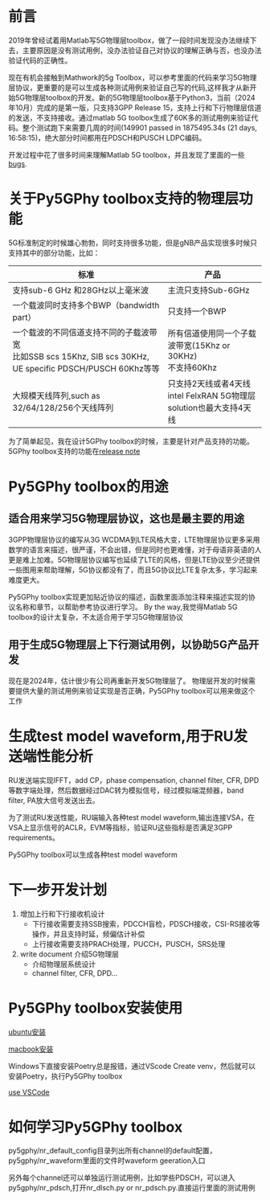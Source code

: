 # 前言
2019年曾经试着用Matlab写5G物理层toolbox，做了一段时间发现没办法继续下去，主要原因是没有测试用例，没办法验证自己对协议的理解正确与否，也没办法验证代码的正确性。

现在有机会接触到Mathwork的5g Toolbox，可以参考里面的代码来学习5G物理层协议，更重要的是可以生成各种测试用例来验证自己写的代码,这样我才从新开始5G物理层toolbox的开发。新的5G物理层toolbox基于Python3，当前（2024年10月）完成的是第一版，只支持3GPP Release 15，支持上行和下行物理层信道的发送，不支持接收。通过matlab 5G toolbox生成了60K多的测试用例来验证代码。整个测试跑下来需要几周的时间(149901 passed in 1875495.34s (21 days, 16:58:15)，绝大部分时间都用在PDSCH和PUSCH LDPC编码。

开发过程中花了很多时间来理解Matlab 5G toolbox，并且发现了里面的一些[bugs](./docs/Mathwork_5Gtoolbox_bugs.md).

# 关于Py5GPhy toolbox支持的物理层功能
5G标准制定的时候雄心勃勃，同时支持很多功能，但是gNB产品实现很多时候只支持其中的部分功能，比如：

| 标准 | 产品|
| ---- | ---- |
|支持sub-6 GHz 和28GHz以上毫米波 | 主流只支持Sub-6GHz |
| 一个载波同时支持多个BWP（bandwidth part）| 只支持一个BWP|
| 一个载波的不同信道支持不同的子载波带宽<br>比如SSB scs 15Khz, SIB scs 30KHz, UE specific PDSCH/PUSCH 60Khz等等| 所有信道使用同一个子载波带宽(15Khz or 30KHz) <br>不支持60Khz|
| 大规模天线阵列,such as 32/64/128/256个天线阵列|只支持2天线或者4天线<br>intel FelxRAN 5G物理层solution也最大支持4天线 |

为了简单起见，我在设计5GPhy toolbox的时候，主要是针对产品支持的功能。
5GPhy toolbox支持的功能在[release note](./5gtoolbox_release_note.md)

# Py5GPhy toolbox的用途
## 适合用来学习5G物理层协议，这也是最主要的用途
3GPP物理层协议的编写从3G WCDMA到LTE风格大变，LTE物理层协议更多采用数学的语言来描述，很严谨，不会出错，但是同时也更难懂，对于母语非英语的人更是难上加难。5G物理层协议编写也延续了LTE的风格，但是LTE协议至少还提供一些图用来帮助理解，5G协议都没有了，而且5G协议比LTE复杂太多，学习起来难度更大。

Py5GPhy toolbox实现更加贴近协议的描述，函数里面添加注释来描述实现的协议名称和章节，以帮助参考协议进行学习。
By the way,我觉得Matlab 5G toolbox的设计太复杂，不太适合用于学习5G物理层协议

## 用于生成5G物理层上下行测试用例，以协助5G产品开发
现在是2024年，估计很少有公司再重新开发5G物理层了。
物理层开发的时候需要提供大量的测试用例来验证实现是否正确，Py5GPhy toolbox可以用来做这个工作

# 生成test model waveform,用于RU发送端性能分析
 RU发送端实现IFFT，add CP，phase compensation, channel filter, CFR, DPD 等数字端处理，然后数据经过DAC转为模拟信号，经过模拟端混频器，band filter, PA放大信号发送出去。

 为了测试RU发送性能，RU端输入各种test model waveform,输出连接VSA，在VSA上显示信号的ACLR，EVM等指标，验证RU这些指标是否满足3GPP requirements。

 Py5GPhy toolbox可以生成各种test model waveform

# 下一步开发计划
1. 增加上行和下行接收机设计
    * 下行接收需要支持SSB搜索，PDCCH盲检，PDSCH接收，CSI-RS接收等操作，并且支持时延，频偏估计补偿
    * 上行接收需要支持PRACH处理，PUCCH，PUSCH，SRS处理
2. write document 介绍5G物理层
    * 介绍物理层系统设计
    * channel filter, CFR, DPD...
# Py5GPhy toolbox安装使用
[ubuntu安装](./docs/ubuntu22_04_2_py5gphy_usage.md )

[macbook安装](./docs/macbook_M1chipset_py5gphy_usage.md)

Windows下直接安装Poetry总是报错，通过VScode Create venv，然后就可以安装Poetry，执行Py5GPhy toolbox

[use VSCode](./docs/use_vscode.md)

# 如何学习Py5GPhy toolbox
py5gphy/nr_default_config目录列出所有channel的default配置，py5gphy/nr_waveform里面的文件时waveform geeration入口

另外每个channel还可以单独运行测试用例，比如学些PDSCH，可以进入py5gphy/nr_pdsch,打开nr_dlsch.py or nr_pdsch.py.直接运行里面的测试用例